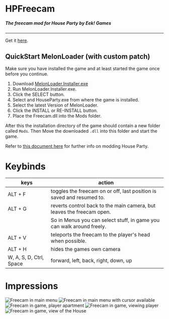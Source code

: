 # HPFreecam
##### The freecam mod for House Party by Eek! Games
<hr>

Get it [here](https://github.com/CamelCaseName/HPFreecam/releases/latest). 

## QuickStart MelonLoader (with custom patch)

Make sure you have installed the game and at least started the game once before you continue.


1. Download [MelonLoader.Installer.exe](https://github.com/HerpDerpinstine/MelonLoader/releases/latest/download/MelonLoader.Installer.exe)
2. Run MelonLoader.Installer.exe.
3. Click the SELECT button.
4. Select and HouseParty.exe from where the game is installed.
5. Select the latest Version of MelonLoader.
6. Click the INSTALL or RE-INSTALL button.
9. Place the Freecam.dll into the Mods folder.

After this the installation directory of the game should contain a new folder called `Mods`.
Then Move the downloaded `.dll` into this folder and start the game.

Refer to [this document here](https://github.com/0x78f1935/HPMods) for further info on modding House Party.

# Keybinds


| keys                   | action                                                                |
|------------------------|-----------------------------------------------------------------------|
| ALT + F                | toggles the freecam on or off, last position is saved and resumed to. |
| ALT + G                | reverts control back to the main camera, but leaves the freecam open. |
|                        | So in Menus you can select stuff, in game you can walk around freely. |
| ALT + V                | teleports the freecam to the player's head when possible.             |
| ALT + H                | hides the games own camera                                            |
| W, A, S, D, Ctrl, Space| forward, left, back, right, down, up                                  |

# Impressions

![Freecam in main menu](https://user-images.githubusercontent.com/48067449/163736511-a13cad20-1213-4a7e-8c57-a289b1f9e7ca.png)
![Freecam in main menu with cursor available](https://user-images.githubusercontent.com/48067449/163736514-d95bc351-0271-4787-894b-e2eaccfdb407.png)
![Freecam in game, player apartment](https://user-images.githubusercontent.com/48067449/163736541-4ada6d53-a65a-4d78-9236-26e0946ba85c.png)
![Freecam in game, viewing player](https://user-images.githubusercontent.com/48067449/163736555-1b04a25b-4682-440a-8182-cb1964ae4f51.png)
![Freecam in game, view of the House](https://user-images.githubusercontent.com/48067449/163736581-9aaf0f92-dca0-454a-93b3-492bedf2e550.png)
